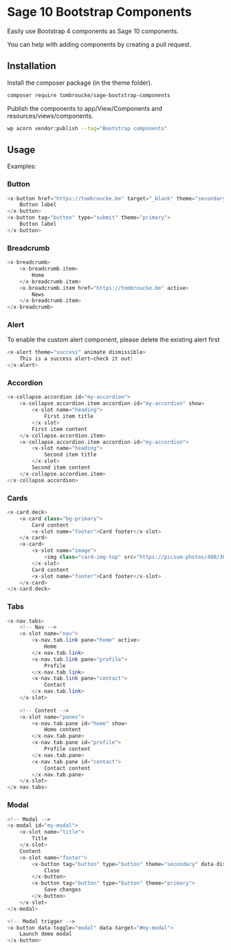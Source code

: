 # Sage 10 Bootstrap Components

Easily use Bootstrap 4 components as Sage 10 components. 

You can help with adding components by creating a pull request.

## Installation

Install the composer package (in the theme folder).


```bash
composer require tombroucke/sage-bootstrap-components
```

Publish the components to app/View/Components and resources/views/components.

```bash
wp acorn vendor:publish --tag="Bootstrap components"
```

## Usage

Examples:

### Button
```php
<x-button href="https://tombroucke.be" target="_blank" theme="secondary">
	Button label
</x-button>
<x-button tag="button" type="submit" theme="primary">
	Button label
</x-button>
```

### Breadcrumb

```php
<x-breadcrumb>
	<x-breadcrumb.item>
		Home
	</x-breadcrumb.item>
	<x-breadcrumb.item href="https://tombroucke.be" active>
		News
	</x-breadcrumb.item>
</x-breadcrumb>
```

### Alert
To enable the custom alert component, please delete the existing alert first

```php
<x-alert theme="success" animate dismissible>
	This is a success alert—check it out!
</x-alert>
```

### Accordion
```php
<x-collapse.accordion id="my-accordion">
	<x-collapse.accordion.item accordion-id="my-accordion" show>
		<x-slot name="heading">
			First item title
		</x-slot>
		First item content
	</x-collapse.accordion.item>
	<x-collapse.accordion.item accordion-id="my-accordion">
		<x-slot name="heading">
			Second item title
		</x-slot>
		Second item content
	</x-collapse.accordion.item>
</x-collapse.accordion>
```

### Cards
```php
<x-card.deck>
	<x-card class="bg-primary">
		Card content
		<x-slot name="footer">Card footer</x-slot>
	</x-card>
	<x-card>
		<x-slot name="image">
			<img class="card-img-top" src="https://picsum.photos/400/300" alt="Card image cap">
		</x-slot>
		Card content
		<x-slot name="footer">Card footer</x-slot>
	</x-card>
</x-card.deck>
```

### Tabs
```php
<x-nav.tabs>
	<!-- Nav -->
	<x-slot name="nav">
		<x-nav.tab.link pane="home" active>
			Home
		</x-nav.tab.link>
		<x-nav.tab.link pane="profile">
			Profile
		</x-nav.tab.link>
		<x-nav.tab.link pane="contact">
			Contact
		</x-nav.tab.link>
	</x-slot>
	
	<!-- Content -->
	<x-slot name="panes">
		<x-nav.tab.pane id="home" show>
			Home content
		</x-nav.tab.pane>
		<x-nav.tab.pane id="profile">
			Profile content
		</x-nav.tab.pane>
		<x-nav.tab.pane id="contact">
			Contact content
		</x-nav.tab.pane>
	</x-slot>
</x-nav.tabs>
```

### Modal
```php
<!-- Modal -->
<x-modal id="my-modal">
	<x-slot name="title">
		Title
	</x-slot>
	Content
	<x-slot name="footer">
		<x-button tag="button" type="button" theme="secondary" data-dismiss="modal">
			Close
		</x-button>
		<x-button tag="button" type="button" theme="primary">
			Save changes
		</x-button>
	</x-slot>
</x-modal>

<!-- Modal trigger -->
<x-button data-toggle="modal" data-target="#my-modal">
	Launch demo modal
</x-button>
```